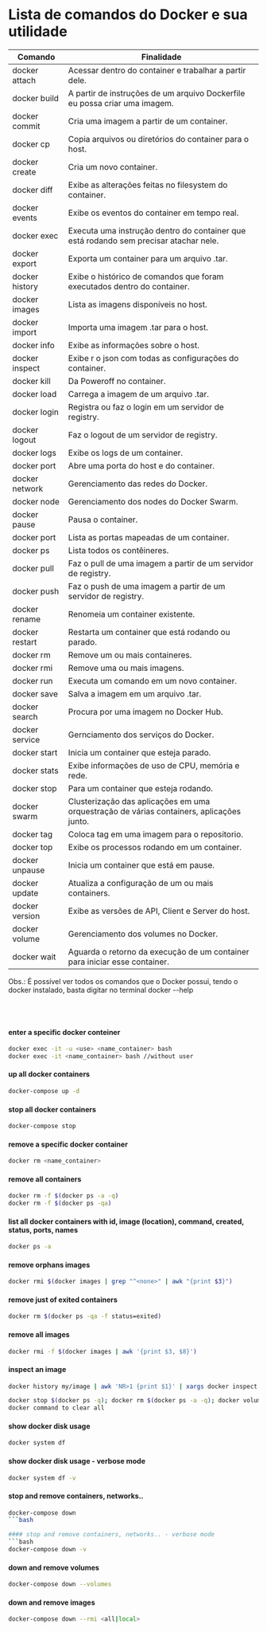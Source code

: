 # Lista de comandos do Docker e sua utilidade

Comando        | Finalidade      
-------------- | -------------------------------
docker attach  |Acessar dentro do container e trabalhar a partir dele. 
docker build   |A partir de instruções de um arquivo Dockerfile eu possa criar uma imagem. 
docker commit  |Cria uma imagem a partir de um container.
docker cp      |Copia arquivos ou diretórios do container para o host.
docker create  |Cria um novo container.
docker diff    |Exibe as alterações feitas no filesystem do container.
docker events  |Exibe os eventos do container em tempo real.
docker exec    |Executa uma instrução dentro do container que está rodando sem precisar atachar nele.
docker export  |Exporta um container para um arquivo .tar.
docker history |Exibe o histórico de comandos que foram executados dentro do container.
docker images  |Lista as imagens disponíveis no host.
docker import  |Importa uma imagem .tar para o host.
docker info    |Exibe as informações sobre o host.
docker inspect |Exibe r o json com todas as configurações do container.
docker kill    |Da Poweroff no container.
docker load    |Carrega a imagem de um arquivo .tar.
docker login   |Registra ou faz o login em um servidor de registry.
docker logout  |Faz o logout de um servidor de registry.
docker logs    |Exibe os logs de um container.
docker port    |Abre uma porta do host e do container.
docker network |Gerenciamento das redes do Docker.
docker node    |Gerenciamento dos nodes do Docker Swarm.
docker pause   |Pausa o container.
docker port    |Lista as portas mapeadas de um container.
docker ps      | Lista todos os contêineres.
docker pull    |Faz o pull de uma imagem a partir de um servidor de registry.
docker push    |Faz o push de uma imagem a partir de um servidor de registry.
docker rename  |Renomeia um container existente.
docker restart |Restarta um container que está rodando ou parado.
docker rm      |Remove um ou mais containeres.
docker rmi     |Remove uma ou mais imagens.
docker run     |Executa um comando em um novo container.
docker save    |Salva a imagem em um arquivo .tar.
docker search  |Procura por uma imagem no Docker Hub.
docker service |Gernciamento dos serviços do Docker.
docker start   |Inicia um container que esteja parado.
docker stats   |Exibe informações de uso de CPU, memória e rede.
docker stop    |Para um container que esteja rodando.
docker swarm   |Clusterização das aplicações em uma orquestração de várias containers, aplicações junto.
docker tag     |Coloca tag em uma imagem para o repositorio.
docker top     |Exibe os processos rodando em um container.
docker unpause |Inicia um container que está em pause.
docker update  |Atualiza a configuração de um ou mais containers.
docker version |Exibe as versões de API, Client e Server do host.
docker volume  |Gerenciamento dos volumes no Docker.
docker wait    |Aguarda o retorno da execução de um container para iniciar esse container.

Obs.: É possível ver todos os comandos que o Docker possui, tendo o docker instalado, basta digitar no terminal docker --help


<br><br>


#### enter a specific docker conteiner
```bash
docker exec -it -u <use> <name_container> bash
docker exec -it <name_container> bash //without user
```

#### up all docker containers
```bash
docker-compose up -d
```

#### stop all docker containers
```bash
docker-compose stop
```

#### remove a specific docker container
```bash
docker rm <name_container>
```

#### remove all containers
```bash
docker rm -f $(docker ps -a -q)
docker rm -f $(docker ps -qa)
```

#### list all docker containers with id, image (location), command, created, status, ports, names
```bash
docker ps -a
```

#### remove orphans images
```bash
docker rmi $(docker images | grep "^<none>" | awk "{print $3}")
```

#### remove just of exited containers
```bash
docker rm $(docker ps -qa -f status=exited)
```

#### remove all images
```bash
docker rmi -f $(docker images | awk '{print $3, $8}')
```

#### inspect an image
```bash
docker history my/image | awk 'NR>1 {print $1}' | xargs docker inspect --format '{{ ((index .ContainerConfig.Cmd ) 0) }}'

docker stop $(docker ps -q); docker rm $(docker ps -a -q); docker volume rm $(docker volume ls -q); docker rmi $(docker images -q); docker network rm $(docker network ls -q);
docker command to clear all
```

#### show docker disk usage
```bash
docker system df
```

#### show docker disk usage - verbose mode
```bash
docker system df -v
```

#### stop and remove containers, networks..
```bash
docker-compose down 
```bash

#### stop and remove containers, networks.. - verbose mode
```bash
docker-compose down -v
```

#### down and remove volumes
```bash
docker-compose down --volumes 
```

#### down and remove images
```bash
docker-compose down --rmi <all|local> 
```
